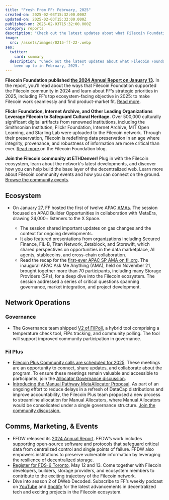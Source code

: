 ```yaml
---
title: "Fresh From FF: February, 2025"
created-on: 2025-02-03T15:32:00.000Z
updated-on: 2025-02-03T15:32:00.000Z
published-on: 2025-02-03T15:32:00.000Z
category: reports
description: "Check out the latest updates about what Filecoin Foundation has been up to. "
image:
  src: /assets/images/0215-ff-22-.webp
seo:
  twitter:
    card: summary
  description: "Check out the latest updates about what Filecoin Foundation has
    been up to in February, 2025. "
---
```

**Filecoin Foundation published [the 2024 Annual Report on January 13](https://fil.org/blog/filecoin-foundation-2024-annual-report).** In the report, you’ll read about the ways that Filecoin Foundation supported the Filecoin community in 2024 and learn about FF’s strategic priorities in 2025, including FF’s top ecosystem-facing objective in 2025: to make Filecoin work seamlessly and find product-market fit. [Read more](https://fil.org/blog/filecoin-foundation-2024-annual-report). 

**Flickr Foundation, Internet Archive, and Other Leading Organizations Leverage Filecoin to Safeguard Cultural Heritage.** Over 500,000 culturally significant digital artifacts from renowned institutions, including the Smithsonian Institution, Flickr Foundation, Internet Archive, MIT Open Learning, and Starling Lab were uploaded to the Filecoin network. Through their preservation, Filecoin is redefining data preservation in an age where integrity, provenance, and robustness of information are more critical than ever. [Read more ](https://fil.org/blog/flickr-foundation-internet-archive-and-other-leading-organizations-leverage-filecoin-to-safeguard-cultural-heritage)on the Filecoin Foundation blog.

**Join the Filecoin community at ETHDenver!** Plug in with the Filecoin ecosystem, learn about the network's latest developments, and discover how you can help build the base layer of the decentralized web. Learn more about Filecoin community events and how you can connect on the ground. [Browse the community events](https://fil.org/events/filecoin-ethdenver-2025).

## Ecosystem 

* On January 27, FF hosted the first of twelve APAC [AMAs](https://x.com/MetaEraHK/status/1883862065183703313). The session focused on APAC Builder Opportunities in collaboration with MetaEra, drawing 24,000+ listeners to the X Space. 

  * The session shared important updates on gas changes and the context for ongoing developments. 
  * It also featured presentations from organizations including Secured Finance, FiL-B, Titan Network, Zetablock, and Storswift, which shared perspectives on opportunities in the data marketplace, AI agents, stablecoins, and cross-chain collaboration.
  * Read the recap for the [first-ever APAC SP AMA on fil.org](http://fil.org). The inaugural APAC Ask Me Anything (AMA), held on November 21, brought together more than 70 participants, including many Storage Providers (SPs), for a deep dive into the Filecoin ecosystem. The session addressed a series of critical questions spanning governance, market integration, and project development.

## Network Operations

### Governance 

* The Governance team shipped [V2 of FilPoll](https://poll.fil.org/dashboard), a hybrid tool comprising a temperature check tool, FIPs tracking, and community polling. The tool will support improved community participation in governance. 

### Fil Plus

* [Filecoin Plus Community calls are scheduled for 2025](https://github.com/filecoin-project/Allocator-Governance/issues/272). These meetings are an opportunity to connect, share updates, and collaborate about the program. To ensure these meetings remain valuable and accessible to participants, join the [Allocator Governance discussion](https://github.com/filecoin-project/Allocator-Governance/discussions/271).
* [Introducing the Manual Pathway MetaAllocator Proposal](https://github.com/filecoin-project/Allocator-Governance/issues/282). As part of an ongoing effort to reduce delays in a refresh of DataCap distributions and improve accountability, the Filecoin Plus team proposed a new process to streamline allocation for Manual Allocators, where Manual Allocators would be consolidated under a single governance structure. [Join the community discussion.](https://github.com/filecoin-project/Allocator-Governance/issues/282)


## **Comms, Marketing, & Events**

* FFDW released its [2024 Annual Report](https://ffdweb.org/blog/ffdw-2024-annual-report/). FFDW’s work includes supporting open-source software and protocols that safeguard critical data from centralized control and single points of failure. FFDW also empowers institutions to preserve vulnerable information by leveraging the resilience of decentralized storage. 
* [Register for FDS-6 Toronto](https://www.fildev.io/FDS-6), May 12 and 13. Come together with Filecoin developers, builders, storage providers, and ecosystem members to contribute to the exciting trajectory of the Filecoin network. 
* Dive into season 2 of DWeb Decoded. Subscribe to FF’s weekly podcast on [YouTube](https://www.youtube.com/playlist?list=PLp3zrT1ewY0micCUXk2G1B1-ukbpuclJy) and [Spotify](https://open.spotify.com/show/5GPjDV4AVv7xwmg0ByySac) for the latest advancements in decentralized tech and exciting projects in the Filecoin ecosystem.
